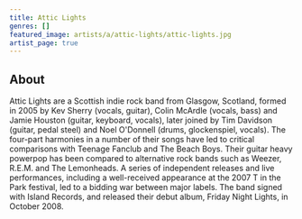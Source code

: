```yaml
---
title: Attic Lights
genres: []
featured_image: artists/a/attic-lights/attic-lights.jpg
artist_page: true
---
```

## About

Attic Lights are a Scottish indie rock band from Glasgow, Scotland, formed in 2005 by Kev Sherry (vocals, guitar), Colin McArdle (vocals, bass) and Jamie Houston (guitar, keyboard, vocals), later joined by Tim Davidson (guitar, pedal steel) and Noel O'Donnell (drums, glockenspiel, vocals). The four-part harmonies in a number of their songs have led to critical comparisons with Teenage Fanclub and The Beach Boys. Their guitar heavy powerpop has been compared to alternative rock bands such as Weezer, R.E.M. and The Lemonheads.
A series of independent releases and live performances, including a well-received appearance at the 2007 T in the Park festival, led to a bidding war between major labels. The band signed with Island Records, and released their debut album, Friday Night Lights, in October 2008.

